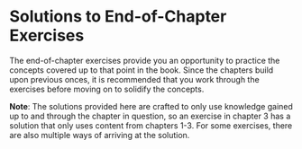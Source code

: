 # Solutions to End-of-Chapter Exercises

The end-of-chapter exercises provide you an opportunity to practice the concepts covered up to that point in the book. Since the chapters build upon previous onces, it is recommended that you work through the exercises before moving on to solidify the concepts. 

**Note**: The solutions provided here are crafted to only use knowledge gained up to and through the chapter in question, so an exercise in chapter 3 has a solution that only uses content from chapters 1-3. For some exercises, there are also multiple ways of arriving at the solution.
